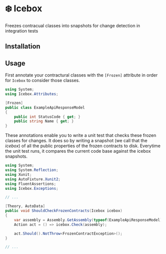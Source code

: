 # ❄️ Icebox

Freezes contracual classes into snapshots for change detection in integration tests

## Installation

## Usage

First annotate your contractural classes with the `[Frozen]` attribute in order for `Icebox` to consider those classes.

```csharp
using System;
using Icebox.Attributes;

[Frozen]
public class ExampleApiResponseModel
{
	public int StatusCode { get; }
	public string Name { get; }
}
```

These annotations enable you to write a unit test that checks these frozen classes for changes.
It does so by writing a snapshot (we call that the _icebox_) of all the public properties of the frozen contracts to disk.
Everytime the unit test runs, it compares the current code base against the icebox snapshots.

```csharp
using System;
using System.Reflection;
using Xunit;
using AutoFixture.Xunit2;
using FluentAssertions;
using Icebox.Exceptions;

// ...

[Theory, AutoData]
public void ShouldCheckFrozenContracts(Icebox icebox)
{
	var assembly = Assembly.GetAssembly(typeof(ExampleApiResponseModel));
	Action act = () => icebox.Check(assembly);

	act.Should().NotThrow<FrozenContractException>();
}

// ...
```
